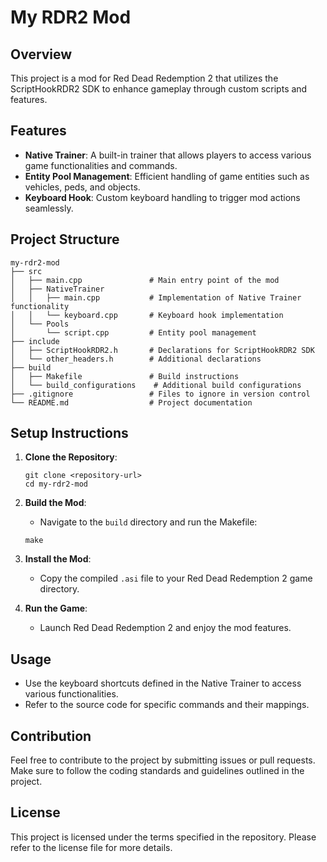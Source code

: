 # My RDR2 Mod

## Overview
This project is a mod for Red Dead Redemption 2 that utilizes the ScriptHookRDR2 SDK to enhance gameplay through custom scripts and features.

## Features
- **Native Trainer**: A built-in trainer that allows players to access various game functionalities and commands.
- **Entity Pool Management**: Efficient handling of game entities such as vehicles, peds, and objects.
- **Keyboard Hook**: Custom keyboard handling to trigger mod actions seamlessly.

## Project Structure
```
my-rdr2-mod
├── src
│   ├── main.cpp               # Main entry point of the mod
│   ├── NativeTrainer
│   │   ├── main.cpp           # Implementation of Native Trainer functionality
│   │   └── keyboard.cpp       # Keyboard hook implementation
│   └── Pools
│       └── script.cpp         # Entity pool management
├── include
│   ├── ScriptHookRDR2.h       # Declarations for ScriptHookRDR2 SDK
│   └── other_headers.h        # Additional declarations
├── build
│   ├── Makefile               # Build instructions
│   └── build_configurations    # Additional build configurations
├── .gitignore                 # Files to ignore in version control
└── README.md                  # Project documentation
```

## Setup Instructions
1. **Clone the Repository**: 
   ```
   git clone <repository-url>
   cd my-rdr2-mod
   ```

2. **Build the Mod**:
   - Navigate to the `build` directory and run the Makefile:
   ```
   make
   ```

3. **Install the Mod**:
   - Copy the compiled `.asi` file to your Red Dead Redemption 2 game directory.

4. **Run the Game**:
   - Launch Red Dead Redemption 2 and enjoy the mod features.

## Usage
- Use the keyboard shortcuts defined in the Native Trainer to access various functionalities.
- Refer to the source code for specific commands and their mappings.

## Contribution
Feel free to contribute to the project by submitting issues or pull requests. Make sure to follow the coding standards and guidelines outlined in the project.

## License
This project is licensed under the terms specified in the repository. Please refer to the license file for more details.